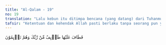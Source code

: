 ```yaml
---
title: "Al-Qalam - 19"
no: 19
translation: "Lalu kebun itu ditimpa bencana (yang datang) dari Tuhanmu ketika mereka sedang tidur."
tafsir: "Ketentuan dan kehendak Allah pasti berlaku tanpa seorang pun yang dapat menghalanginya. Maka pada malam hari, dengan ketetapan dan kehendak Allah, datanglah petir yang membakar seluruh kebun mereka. Tidak ada satu pun yang tinggal, semua hangus terbakar. Kejadian tersebut terjadi ketika para pemilik kebun itu sedang tidur nyenyak, sehingga tidak seorang pun yang tahu bahwa kebunnya telah habis terbakar. Mereka lalai dan tidak ingat kepada Allah, Tuhan yang memberi rezeki kepada mereka."
---
```


فَطَافَ عَلَيْهَا طَاۤىِٕفٌ مِّنْ رَّبِّكَ وَهُمْ نَاۤىِٕمُوْنَ 
